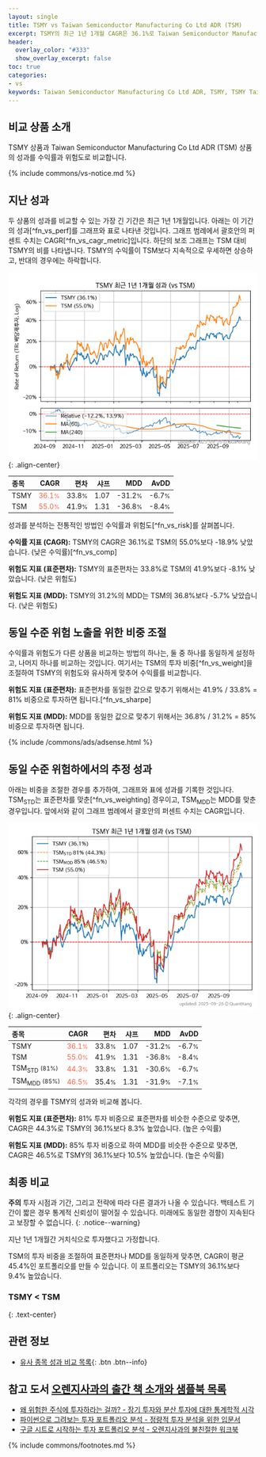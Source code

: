 ```yaml
---
layout: single
title: TSMY vs Taiwan Semiconductor Manufacturing Co Ltd ADR (TSM)
excerpt: TSMY의 최근 1년 1개월 CAGR은 36.1%로 Taiwan Semiconductor Manufacturing Co Ltd ADR (TSM)의 55.0%보다 -18.9% 낮았습니다.
header:
  overlay_color: "#333"
  show_overlay_excerpt: false
toc: true
categories:
- vs
keywords: Taiwan Semiconductor Manufacturing Co Ltd ADR, TSMY, TSMY Taiwan Semiconductor Manufacturing Co Ltd ADR 비교, TSM, TSMY TSMY 비교
---
```


## 비교 상품 소개


TSMY 상품과 Taiwan Semiconductor Manufacturing Co Ltd ADR (TSM) 상품의 성과를 수익률과 위험도로 비교합니다.





{% include commons/vs-notice.md %}

## 지난 성과

두 상품의 성과를 비교할 수 있는 가장 긴 기간은 최근 1년 1개월입니다. 아래는 이 기간의 성과[^fn_vs_perf]를 그래프와 표로 나타낸 것입니다.
그래프 범례에서 괄호안의 퍼센트 수치는 CAGR[^fn_vs_cagr_metric]입니다.
하단의 보조 그래프는 TSM 대비 TSMY의 비를 나타냅니다.
TSMY의 수익률이 TSM보다 지속적으로 우세하면 상승하고, 반대의 경우에는 하락합니다.

![TSMY](/vs/images/tsmy-vs-tsm_dual.png){: .align-center}

| **종목** | **CAGR** | **편차** | **샤프** | **MDD** | **AvDD** |
| :------------ | ------: | -----------: | -------: | ------: | -------: |
| TSMY | <span style="color: tomato">36.1<small>%</small></span> | 33.8<small>%</small> | 1.07 | -31.2<small>%</small> | -6.7<small>%</small> |
| TSM | <span style="color: tomato">55.0<small>%</small></span> | 41.9<small>%</small> | 1.31 | -36.8<small>%</small> | -8.4<small>%</small> |

<!-- more -->


성과를 분석하는 전통적인 방법인 수익률과 위험도[^fn_vs_risk]를 살펴봅니다.

**수익률 지표 (CAGR):** TSMY의 CAGR은 36.1%로 TSM의 55.0%보다 -18.9% 낮았습니다. (낮은 수익률)[^fn_vs_comp]

**위험도 지표 (표준편차):** TSMY의 표준편차는 33.8%로 TSM의 41.9%보다 -8.1% 낮았습니다. (낮은 위험도)

**위험도 지표 (MDD):** TSMY의 31.2%의 MDD는 TSM의 36.8%보다 -5.7% 낮았습니다. (낮은 위험도)



## 동일 수준 위험 노출을 위한 비중 조절

수익률과 위험도가 다른 상품을 비교하는 방법의 하나는, 둘 중 하나를 동일하게 설정하고, 나머지 하나를 비교하는 것입니다.
여기서는 TSM의 투자 비중[^fn_vs_weight]을 조절하여 TSMY의 위험도와 유사하게 맞추어 수익률를 비교합니다.

**위험도 지표 (표준편차):** 표준편차를 동일한 값으로 맞추기 위해서는 41.9% / 33.8% = 81% 비중으로 투자하면 됩니다.[^fn_vs_sharpe]

**위험도 지표 (MDD):** MDD를 동일한 값으로 맞추기 위해서는 36.8% / 31.2% = 85% 비중으로 투자하면 됩니다.


{% include /commons/ads/adsense.html %}



## 동일 수준 위험하에서의 추정 성과

아래는 비중을 조절한 경우를 추가하여, 그래프와 표에 성과를 기록한 것입니다.
TSM<sub>STD</sub>는 표준편차를 맞춘[^fn_vs_weighting] 경우이고, TSM<sub>MDD</sub>는 MDD를 맞춘 경우입니다.
앞에서와 같이 그래프 범례에서 괄호안의 퍼센트 수치는 CAGR입니다.


![TSMY](/vs/images/tsmy-vs-tsm.png){: .align-center}



| **종목** | **CAGR** | **편차** | **샤프** | **MDD** | **AvDD** |
| :------------ | ------: | -----------: | -------: | ------: | -------: |
| TSMY | <span style="color: tomato">36.1<small>%</small></span> | 33.8<small>%</small> | 1.07 | -31.2<small>%</small> | -6.7<small>%</small> |
| TSM | <span style="color: tomato">55.0<small>%</small></span> | 41.9<small>%</small> | 1.31 | -36.8<small>%</small> | -8.4<small>%</small> |
| TSM<sub>STD</sub> <small>(81%)</small> | <span style="color: tomato">44.3<small>%</small></span> | 33.8<small>%</small> | 1.31 | -30.6<small>%</small> | -6.7<small>%</small> |
| TSM<sub>MDD</sub> <small>(85%)</small> | <span style="color: tomato">46.5<small>%</small></span> | 35.4<small>%</small> | 1.31 | -31.9<small>%</small> | -7.1<small>%</small> |



각각의 경우를 TSMY의 성과와 비교해 봅니다.

**위험도 지표 (표준편차):** 81% 투자 비중으로 표준편차를 비슷한 수준으로 맞추면, CAGR은 44.3%로 TSMY의 36.1%보다 8.3% 높았습니다. (높은 수익률)

**위험도 지표 (MDD):** 85% 투자 비중으로 하여 MDD를 비슷한 수준으로 맞추면, CAGR은 46.5%로 TSMY의 36.1%보다 10.5% 높았습니다. (높은 수익률)




## 최종 비교

**주의** 투자 시점과 기간, 그리고 전략에 따라 다른 결과가 나올 수 있습니다. 백테스트 기간이 짧은 경우 통계적 신뢰성이 떨어질 수 있습니다. 미래에도 동일한 경향이 지속된다고 보장할 수 없습니다.
{: .notice--warning}

지난 1년 1개월간 거치식으로 투자했다고 가정합니다.

TSM의 투자 비중을 조절하여 표준편차나 MDD를 동일하게 맞추면, CAGR이 평균 45.4%인 포트폴리오를 만들 수 있습니다.
이 포트폴리오는 TSMY의 36.1%보다 9.4% 높았습니다.

### TSMY &lt; TSM
{: .text-center}


## 관련 정보

- [유사 종목 성과 비교 목록](/vs/){: .btn .btn--info}


## 참고 도서 [오렌지사과의 출간 책 소개와 샘플북 목록](https://kongdori.tistory.com/691)

- [왜 위험한 주식에 투자하라는 걸까? - 장기 투자와 분산 투자에 대한 통계학적 시각](https://kongdori.tistory.com/421)
- [파이썬으로 그려보는 투자 포트폴리오 분석  - 정량적 투자 분석을 위한 입문서](https://kongdori.tistory.com/643)
- [구글 시트로 시작하는 투자 포트폴리오 분석 - 오렌지사과의 불친절한 워크북](https://kongdori.tistory.com/449)

{% include commons/footnotes.md %}
